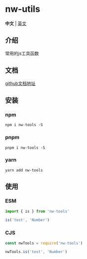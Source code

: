 # nw-utils



**中文** | [英文](./README.zh-CN.md)

## 介绍

常用的js工具函数

## 文档

[github文档地址](https://wallowyou.github.io/modules.html)


## 安装

### npm

```shell
npm i nw-tools -S
```

### pnpm

```shell
pnpm i nw-tools -S
```

### yarn

```shell
yarn add nw-tools
```

## 使用

### ESM

```ts
import { is } from 'nw-tools'

is('test', 'Number')
```

### CJS

```js
const nwTools = require('nw-tools')

nwTools.is('test', 'Number')
```



